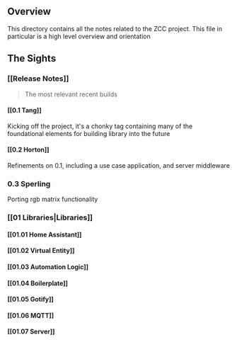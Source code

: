 ## Overview

 This directory contains all the notes related to the ZCC project. This file in particular is a high level overview and orientation

## The Sights


### [[Release Notes]]

> The most relevant recent builds

#### [[0.1 Tang]]

Kicking off the project, it's a chonky tag containing many of the foundational elements for building library into the future

#### [[0.2 Horton]]

Refinements on 0.1, including a use case application, and server middleware

### 0.3 Sperling

Porting rgb matrix functionality

### [[01 Libraries|Libraries]]

#### [[01.01 Home Assistant]]


#### [[01.02 Virtual Entity]]


#### [[01.03 Automation Logic]]


#### [[01.04 Boilerplate]]


#### [[01.05 Gotify]]


#### [[01.06 MQTT]]


#### [[01.07 Server]]


